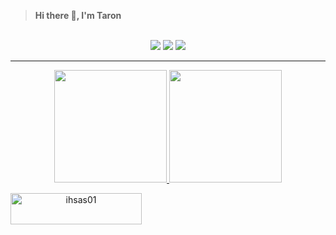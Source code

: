 
><b>Hi there :wave:, I'm Taron</b></h3>

</div>

<br>	
<div align=center>
  <a target="_blank" href="https://am.linkedin.com/in/taron-vardanyan-3a1b85198"><img src="https://img.shields.io/badge/-LinkedIn-0077B5?style=for-the-badge&logo=Linkedin&logoColor=white"></img></a>
<a target="_blank" href="mailto:tarokavardanyan@gmail.com"><img src="https://img.shields.io/badge/-Gmail-D14836?style=for-the-badge&logo=Gmail&logoColor=white"></img></a>
<a target="_blank" href="https://twitter.com/tarokavardanyan?t=BXuAql2BEd-y4fl9NhgQ5w&s=09"><img src="https://img.shields.io/badge/-Twitter-1DA1F2?style=for-the-badge&logo=Twitter&logoColor=white"></img></a>
</div>

<hr/>
<p align="center">
<a href="https://github.com/TaronVardanyan">
  <img height="180em" src="https://github-readme-stats-eight-theta.vercel.app/api?username=TaronVardanyan&show_icons=true&theme=algolia&include_all_commits=true&count_private=true"/>
  <img height="180em" src="https://github-readme-stats-eight-theta.vercel.app/api/top-langs/?username=TaronVardanyan&layout=compact&langs_count=8&theme=algolia"/>
</a>
<div align=center dir=auto>
  <a href="https://www.buymeacoffee.com/tarokavardo" rel="nofollow"> <img align="left" src="https://camo.githubusercontent.com/7b8f7343bfc6e3c65c7901846637b603fd812f1a5f768d8b0572558bde859eb9/68747470733a2f2f63646e2e6275796d6561636f666665652e636f6d2f627574746f6e732f76322f64656661756c742d79656c6c6f772e706e67" height="50" width="210" alt="ihsas01" data-canonical-src="https://cdn.buymeacoffee.com/buttons/v2/default-yellow.png" style="max-width: 100%;"></a>
</div>
</p>
